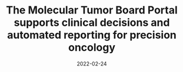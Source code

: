 ---
link: https://doi.org/10.1038/s43018-022-00332-x
journal: Nature Cancer
title: "The Molecular Tumor Board Portal supports clinical decisions and automated reporting for precision oncology"
date: 2022-02-24
authors: Tamborero, D., Dienstmann, R., Rachid, M.H., Boekel, J., Lopez-Fernandez, A., Jonsson, M., Razzak, A., Braña, I., Petris, L.D., Yachnin, J., Baird, R.D., Loriot, Y., Massard, C., Martin-Romano, P., Opdam, F., Schlenk, R.F., Vernieri, C., Masucci, M., Villalobos, X., Chavarria, E., Anand, S., Baars, D., Bajalica-Lagercrantz, S., Baird, R., Bierkens, M., Blomqvist, L., Bono, C., Petris, L.D., Doherty, G.J., Forest, A., Fornerone, V., Gabaldi, P., Haglund, F., Hartman, J., Horak, P., Jutzi, T., Kasanicki, M., Kreutzfeldt, S., Cornet, L.L., Lewensohn, R., Lindberg, J., Lopez, C., Lundqvist, A., Martin, J.-E., Meijer, G., Muñoz, S., Camus, M.N., Nicotra, C., Nuciforo, P., Oberrauch, P., Östling, P., Pelz, L., Piris-Gimenez, A., Provenzano, E., Rouleau, E., Rowell, J., Saavedra, O., Scoazec, G., Seamon, K., Tischkowitz, M., Kolk, L. van der, Noll, R. van der, Vieito, M., Vis, D., Vivancos, A., Gertten, C. von, Wennborg, A., Wessels, L., Wirta, V., Balmaña, J., Apolone, G., Caldas, C., Bergh, J., Ernberg, I., Fröhling, S., Garralda, E., Karlsson, C., Tabernero, J., Voest, E., Rodon, J., Lehtiö, J.
---